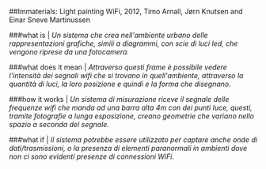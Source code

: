 ##Immaterials: Light painting WiFi, 2012, Timo Arnall, Jørn Knutsen and Einar Sneve Martinussen

###what is |
*Un sistema che crea nell'ambiente urbano delle rappresentazioni grafiche, simili a diagrammi, con scie di luci led, che vengono riprese da una fotocamera.*

###what does it mean | 
*Attraverso questi frame è possibile vedere l'intensità dei segnali wifi che si trovano in quell'ambiente, attraverso la quantità di luci, la loro posizione e quindi e la forma che disegnano.* 

###how it works | 
*Un sistema di misurazione riceve il segnale delle frequenze wifi che manda ad una barra alta 4m con dei punti luce, questi, tramite fotografie a lunga esposizione, creano geometrie che variano nello spazio a seconda del segnale.* 

###what if |
*Il sistema potrebbe essere utilizzato per captare anche onde di dati/trasmissioni, o la presenza di elementi paranormali in ambienti dove non ci sono evidenti presenze di connessioni WiFi.*
